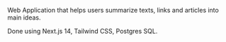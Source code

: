 Web Application that helps users summarize texts, links and articles into main ideas.

Done using Next.js 14, Tailwind CSS, Postgres SQL.
